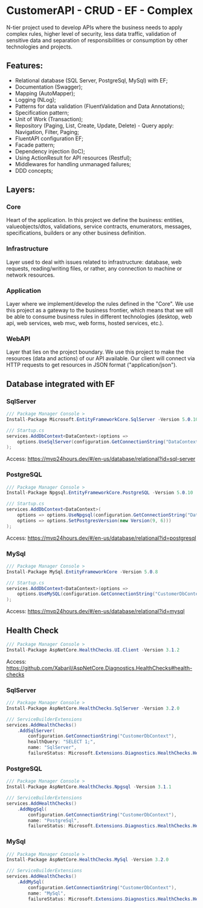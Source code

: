 # CustomerAPI - CRUD - EF - Complex
N-tier project used to develop APIs where the business needs to apply complex rules, higher level of security, less data traffic, validation of sensitive data and separation of responsibilities or consumption by other technologies and projects.

## Features:
- Relational database (SQL Server, PostgreSql, MySql) with EF; 
- Documentation (Swagger); 
- Mapping (AutoMapper); 
- Logging (NLog); 
- Patterns for data validation (FluentValidation and Data Annotations);
- Specification pattern;
- Unit of Work (Transaction);
- Repository (Paging, List, Create, Update, Delete) - Query apply: Navigation, Filter, Paging;
- FluentAPI configuration EF;
- Facade pattern;
- Dependency injection (IoC);
- Using ActionResult for API resources (Restful);
- Middlewares for handling unmanaged failures;
- DDD concepts;

## Layers:

### Core
Heart of the application. In this project we define the business: entities, valueobjects/dtos, validations, service contracts, enumerators, messages, specifications, builders or any other business definition.

### Infrastructure
Layer used to deal with issues related to infrastructure: database, web requests, reading/writing files, or rather, any connection to machine or network resources.

### Application
Layer where we implement/develop the rules defined in the "Core". We use this project as a gateway to the business frontier, which means that we will be able to consume business rules in different technologies (desktop, web api, web services, web mvc, web forms, hosted services, etc.).

### WebAPI
Layer that lies on the project boundary. We use this project to make the resources (data and actions) of our API available. Our client will connect via HTTP requests to get resources in JSON format ("application/json").

## Database integrated with EF

### SqlServer

```csharp
/// Package Manager Console >
Install-Package Microsoft.EntityFrameworkCore.SqlServer -Version 5.0.10

/// Startup.cs
services.AddDbContext<DataContext>(options =>
    options.UseSqlServer(configuration.GetConnectionString("DataContext"))
);
```

Access: https://mvp24hours.dev/#/en-us/database/relational?id=sql-server

### PostgreSQL

```csharp
/// Package Manager Console >
Install-Package Npgsql.EntityFrameworkCore.PostgreSQL -Version 5.0.10

/// Startup.cs
services.AddDbContext<DataContext>(
    options => options.UseNpgsql(configuration.GetConnectionString("DataContext"),
    options => options.SetPostgresVersion(new Version(9, 6)))
);
```

Access: https://mvp24hours.dev/#/en-us/database/relational?id=postgresql

### MySql

```csharp
/// Package Manager Console >
Install-Package MySql.EntityFrameworkCore -Version 5.0.8

/// Startup.cs
services.AddDbContext<DataContext>(options =>
    options.UseMySQL(configuration.GetConnectionString("CustomerDbContext"))
);
```

Access: https://mvp24hours.dev/#/en-us/database/relational?id=mysql

## Health Check

```csharp
/// Package Manager Console >
Install-Package AspNetCore.HealthChecks.UI.Client -Version 3.1.2
```

Access: https://github.com/Xabaril/AspNetCore.Diagnostics.HealthChecks#health-checks

### SqlServer

```csharp
/// Package Manager Console >
Install-Package AspNetCore.HealthChecks.SqlServer -Version 3.2.0

/// ServiceBuilderExtensions
services.AddHealthChecks()
	.AddSqlServer(
		configuration.GetConnectionString("CustomerDbContext"),
		healthQuery: "SELECT 1;",
		name: "SqlServer", 
		failureStatus: Microsoft.Extensions.Diagnostics.HealthChecks.HealthStatus.Degraded);

```

### PostgreSQL

```csharp
/// Package Manager Console >
Install-Package AspNetCore.HealthChecks.Npgsql -Version 3.1.1

/// ServiceBuilderExtensions
services.AddHealthChecks()
	.AddNpgSql(
		configuration.GetConnectionString("CustomerDbContext"),
		name: "PostgreSql", 
		failureStatus: Microsoft.Extensions.Diagnostics.HealthChecks.HealthStatus.Degraded);

```

### MySql

```csharp
/// Package Manager Console >
Install-Package AspNetCore.HealthChecks.MySql -Version 3.2.0

/// ServiceBuilderExtensions
services.AddHealthChecks()
	.AddMySql(
		configuration.GetConnectionString("CustomerDbContext"), 
		name: "MySql", 
		failureStatus: Microsoft.Extensions.Diagnostics.HealthChecks.HealthStatus.Degraded);
```

